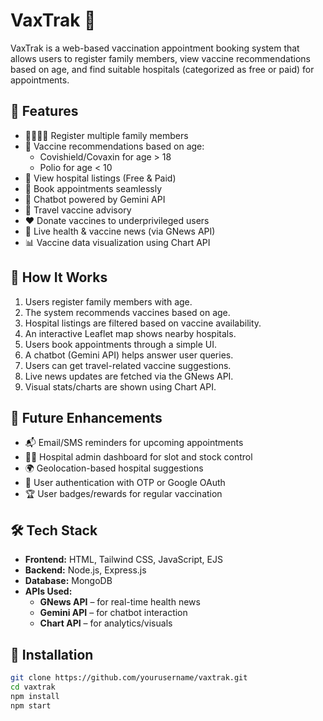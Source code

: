 # VaxTrak 💉

VaxTrak is a web-based vaccination appointment booking system that allows users to register family members, view vaccine recommendations based on age, and find suitable hospitals (categorized as free or paid) for appointments.

## 🔧 Features

- 👨‍👩‍👧‍👦 Register multiple family members
- 🎯 Vaccine recommendations based on age:
  - Covishield/Covaxin for age > 18
  - Polio for age < 10
- 🏥 View hospital listings (Free & Paid)
- 📅 Book appointments seamlessly
- 💬 Chatbot powered by Gemini API
- 🧳 Travel vaccine advisory
- ❤️ Donate vaccines to underprivileged users
- 📰 Live health & vaccine news (via GNews API)
- 📊 Vaccine data visualization using Chart API

## 🔄 How It Works

1. Users register family members with age.
2. The system recommends vaccines based on age.
3. Hospital listings are filtered based on vaccine availability.
4. An interactive Leaflet map shows nearby hospitals.
5. Users book appointments through a simple UI.
6. A chatbot (Gemini API) helps answer user queries.
7. Users can get travel-related vaccine suggestions.
8. Live news updates are fetched via the GNews API.
9. Visual stats/charts are shown using Chart API.

## 🌟 Future Enhancements

- 📬 Email/SMS reminders for upcoming appointments
- 🧑‍⚕️ Hospital admin dashboard for slot and stock control
- 🌍 Geolocation-based hospital suggestions
- 🔐 User authentication with OTP or Google OAuth
- 🏆 User badges/rewards for regular vaccination

## 🛠 Tech Stack

- **Frontend:** HTML, Tailwind CSS, JavaScript, EJS
- **Backend:** Node.js, Express.js
- **Database:** MongoDB
- **APIs Used:**
  - **GNews API** – for real-time health news
  - **Gemini API** – for chatbot interaction
  - **Chart API** – for analytics/visuals

## 🚀 Installation

```bash
git clone https://github.com/yourusername/vaxtrak.git
cd vaxtrak
npm install
npm start

